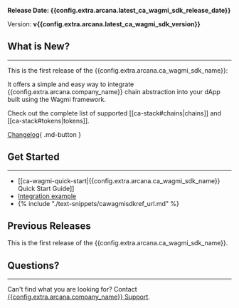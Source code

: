 **Release Date: {{config.extra.arcana.latest_ca_wagmi_sdk_release_date}}**  

Version: **v{{config.extra.arcana.latest_ca_wagmi_sdk_version}}**

## What is New?

---
 
This is the first release of the {{config.extra.arcana.ca_wagmi_sdk_name}}:

It offers a simple and easy way to integrate {{config.extra.arcana.company_name}} chain abstraction into your dApp built using the Wagmi framework.

Check out the complete list of supported [[ca-stack#chains|chains]] and [[ca-stack#tokens|tokens]].

[Changelog](https://github.com/arcana-network/ca-wagmi/releases/latest){ .md-button }

## Get Started

---

* [[ca-wagmi-quick-start|{{config.extra.arcana.ca_wagmi_sdk_name}} Quick Start Guide]]
* [Integration example](https://github.com/arcana-network/ca-wagmi-example)
* {% include "./text-snippets/cawagmisdkref_url.md" %}

## Previous Releases

This is the first release of the {{config.extra.arcana.ca_wagmi_sdk_name}}.

## Questions? 

---

Can't find what you are looking for? Contact [{{config.extra.arcana.company_name}} Support]({{page.meta.arcana.root_rel_path}}/support/index.md).

